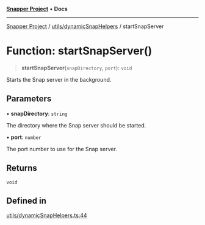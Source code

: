 [**Snapper Project**](../../../README.md) • **Docs**

***

[Snapper Project](../../../README.md) / [utils/dynamicSnapHelpers](../README.md) / startSnapServer

# Function: startSnapServer()

> **startSnapServer**(`snapDirectory`, `port`): `void`

Starts the Snap server in the background.

## Parameters

• **snapDirectory**: `string`

The directory where the Snap server should be started.

• **port**: `number`

The port number to use for the Snap server.

## Returns

`void`

## Defined in

[utils/dynamicSnapHelpers.ts:44](https://github.com/asifqatar/Snapper/blob/f81e438e9ec4b3b85f8950cdae2512488f5c2cd3/utils/dynamicSnapHelpers.ts#L44)
